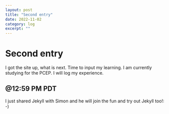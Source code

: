 ```yaml
---
layout: post
title: "Second entry" 
date: 2022-11-02
category: log 
excerpt: ""
---
```


# Second entry

I got the site up, what is next.  Time to input my learning.  I am currently studying for the PCEP.  I will log my experience.

## @12:59 PM PDT
I just shared Jekyll with Simon and he will join the fun and try out Jekyll too!: -)
